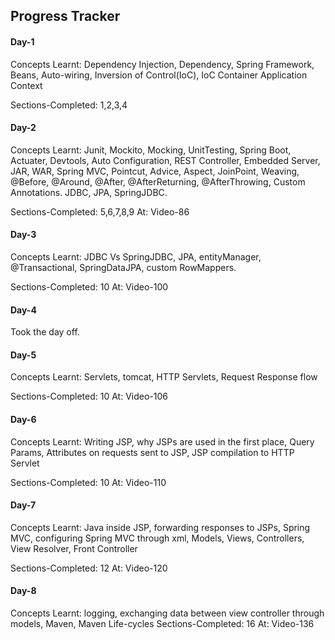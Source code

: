 ## Progress Tracker 

#### Day-1
Concepts Learnt: Dependency Injection, Dependency, Spring Framework, Beans, Auto-wiring, Inversion of Control(IoC), IoC Container
Application Context

Sections-Completed: 1,2,3,4

#### Day-2
Concepts Learnt: Junit, Mockito, Mocking, UnitTesting, Spring Boot, Actuater, Devtools, Auto Configuration, REST Controller, Embedded Server, JAR, WAR, Spring MVC, Pointcut, Advice, Aspect, JoinPoint, Weaving, @Before, @Around, @After, @AfterReturning, @AfterThrowing, Custom Annotations. JDBC, JPA, SpringJDBC.

Sections-Completed: 5,6,7,8,9
At: Video-86

#### Day-3
Concepts Learnt: JDBC Vs SpringJDBC, JPA, entityManager, @Transactional, SpringDataJPA, custom RowMappers.

Sections-Completed: 10
At: Video-100

#### Day-4
Took the day off.

#### Day-5
Concepts Learnt: Servlets, tomcat, HTTP Servlets, Request Response flow

Sections-Completed: 10
At: Video-106

#### Day-6
Concepts Learnt: Writing JSP, why JSPs are used in the first place, Query Params, Attributes on requests sent to JSP, JSP compilation to HTTP Servlet

Sections-Completed: 10
At: Video-110

#### Day-7
Concepts Learnt: Java inside JSP, forwarding responses to JSPs, Spring MVC, configuring Spring MVC through xml, Models, Views, Controllers, View Resolver, Front Controller

Sections-Completed: 12
At: Video-120

#### Day-8
Concepts Learnt: logging, exchanging data between view controller through models, Maven, Maven Life-cycles
Sections-Completed: 16
At: Video-136